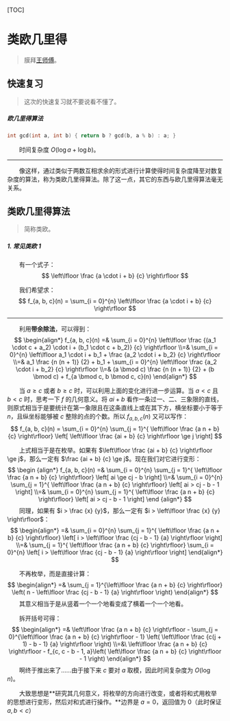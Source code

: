 [TOC]

# 类欧几里得

>   膜拜[王师傅](http://blog.csdn.net/werkeytom_ftd/article/details/53812718)。

## 快速复习

>   这次的快速复习就不要说看不懂了。

##### 欧几里得算法

```c++
int gcd(int a, int b) { return b ? gcd(b, a % b) : a; }
```

&emsp;&emsp;时间复杂度 $O(\log a + \log b)$。

------

&emsp;&emsp;像这样，通过类似于两数互相求余的形式进行计算使得时间复杂度降至对数复杂度的算法，称为类欧几里得算法。除了这一点，其它的东西与欧几里得算法毫无关系。

## 类欧几里得算法

>   简称类欧。

##### 1. 常见类欧 1

&emsp;&emsp;有一个式子：
$$
\left\lfloor \frac {a \cdot i + b} {c} \right\rfloor
$$

&emsp;&emsp;我们希望求：
$$
f_{a, b, c}(n) = \sum_{i = 0}^{n} \left\lfloor \frac {a \cdot i + b} {c} \right\rfloor
$$

------

&emsp;&emsp;利用**带余除法**，可以得到：
$$
\begin{align*}
f_{a, b, c}(n) =&
\sum_{i = 0}^{n}
\left\lfloor \frac {(a_1 \cdot c + a_2) \cdot i + (b_1 \cdot c + b_2)} {c} \right\rfloor
\\=&
\sum_{i = 0}^{n} \left\lfloor a_1 \cdot i + b_1 + \frac {a_2 \cdot i + b_2} {c} \right\rfloor
\\=&
a_1 \frac {n (n + 1)} {2} + b_1 + 
\sum_{i = 0}^{n} \left\lfloor \frac {a_2 \cdot i + b_2} {c} \right\rfloor
\\=&
(a \bmod c) \frac {n (n + 1)} {2} + (b \bmod c) + f_{a \bmod c, b \bmod c, c}(n)
\end{align*}
$$

&emsp;&emsp;当 $a \ge c$ 或者 $b \ge c$ 时，可以利用上面的变化进行进一步运算。当 $a < c$ 且 $b < c$ 时，思考一下 $f$ 的几何意义。将 $a i + b$ 看作一条过一、二、三象限的直线，则原式相当于是要统计在第一象限且在这条直线上或在其下方，横坐标要小于等于 $n$，且纵坐标能够被 $c$ 整除的点的个数。所以 $f_{a, b, c}(n)$ 又可以写作：
$$
f_{a, b, c}(n) = \sum_{i = 0}^{n} \sum_{j = 1}^{ \left\lfloor \frac {a n + b} {c} \right\rfloor}
\left[ \left\lfloor \frac {ai + b} {c} \right\rfloor \ge j \right]
$$

&emsp;&emsp;上式相当于是在枚举。如果有 $\left\lfloor \frac {ai + b} {c} \right\rfloor \ge j$，那么一定有 $\frac {ai + b} {c} \ge j$。现在我们对它进行变形：
$$
\begin {align*}
f_{a, b, c}(n) =& \sum_{i = 0}^{n} \sum_{j = 1}^{ \left\lfloor \frac {a n + b} {c} \right\rfloor}
\left[ ai \ge cj - b \right]
\\=&
\sum_{i = 0}^{n} \sum_{j = 1}^{ \left\lfloor \frac {a n + b} {c} \right\rfloor}
\left[ ai > cj - b - 1 \right]
\\=&
\sum_{i = 0}^{n} \sum_{j = 1}^{ \left\lfloor \frac {a n + b} {c} \right\rfloor}
\left[ ai > cj - b - 1 \right]
\end {align*}
$$
&emsp;&emsp;同理，如果有 $i > \frac {x} {y}$，那么一定有 $i > \left\lfloor \frac {x} {y} \right\rfloor$：
$$
\begin{align*}
=&
\sum_{i = 0}^{n} \sum_{j = 1}^{ \left\lfloor \frac {a n + b} {c} \right\rfloor}
\left[ i > \left\lfloor \frac {cj - b - 1} {a} \right\rfloor \right]
\\=&
\sum_{j = 1}^{ \left\lfloor \frac {a n + b} {c} \right\rfloor} \sum_{i = 0}^{n}
\left[ i > \left\lfloor \frac {cj - b - 1} {a} \right\rfloor \right]
\end{align*}
$$

&emsp;&emsp;不再枚举，而是直接计算：
$$
\begin{align*}
=&
\sum_{j = 1}^{\left\lfloor \frac {a n + b} {c} \right\rfloor}
\left( n - \left\lfloor \frac {cj - b - 1} {a} \right\rfloor \right)
\end{align*}
$$
&emsp;&emsp;其意义相当于是从竖着一个一个地看变成了横着一个一个地看。

&emsp;&emsp;拆开括号可得：
$$
\begin{align*}
=&
\left\lfloor \frac {a n + b} {c} \right\rfloor -
\sum_{j = 0}^{\left\lfloor \frac {a n + b} {c} \right\rfloor - 1}
\left( \left\lfloor \frac {c(j + 1) - b - 1} {a} \right\rfloor \right)
\\=&\
\left\lfloor \frac {a n + b} {c} \right\rfloor - f_{c, c - b - 1, a}\left( \left\lfloor \frac {a n + b} {c} \right\rfloor - 1 \right)
\end{align*}
$$
&emsp;&emsp;啊终于推出来了……由于接下来 $c$ 要对 $a$ 取模，因此时间复杂度为 $O(\log n)$。

&emsp;&emsp;大致思想是**研究其几何意义，将枚举的方向进行改变，或者将和式用枚举的思想进行变形，然后对和式进行操作。**边界是 $a = 0$，返回值为 $0$（此时保证 $a, b < c$）